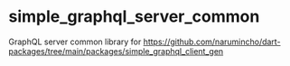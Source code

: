 # simple_graphql_server_common

GraphQL server common library for https://github.com/narumincho/dart-packages/tree/main/packages/simple_graphql_client_gen
